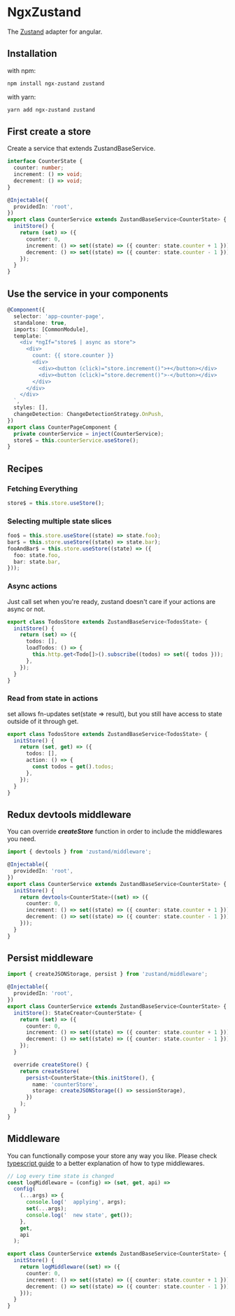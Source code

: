 # NgxZustand

The [Zustand](https://github.com/pmndrs/zustand) adapter for angular.

## Installation

with npm:

```sh
npm install ngx-zustand zustand
```

with yarn:

```sh
yarn add ngx-zustand zustand
```

## First create a store

Create a service that extends ZustandBaseService.

```ts
interface CounterState {
  counter: number;
  increment: () => void;
  decrement: () => void;
}

@Injectable({
  providedIn: 'root',
})
export class CounterService extends ZustandBaseService<CounterState> {
  initStore() {
    return (set) => ({
      counter: 0,
      increment: () => set((state) => ({ counter: state.counter + 1 })),
      decrement: () => set((state) => ({ counter: state.counter - 1 })),
    });
  }
}
```

## Use the service in your components

```ts
@Component({
  selector: 'app-counter-page',
  standalone: true,
  imports: [CommonModule],
  template: `
    <div *ngIf="store$ | async as store">
      <div>
        count: {{ store.counter }}
        <div>
          <div><button (click)="store.increment()">+</button></div>
          <div><button (click)="store.decrement()">-</button></div>
        </div>
      </div>
    </div>
  `,
  styles: [],
  changeDetection: ChangeDetectionStrategy.OnPush,
})
export class CounterPageComponent {
  private counterService = inject(CounterService);
  store$ = this.counterService.useStore();
}
```

## Recipes

### Fetching Everything

```ts
store$ = this.store.useStore();
```

### Selecting multiple state slices

```ts
foo$ = this.store.useStore((state) => state.foo);
bar$ = this.store.useStore((state) => state.bar);
fooAndBar$ = this.store.useStore((state) => ({
  foo: state.foo,
  bar: state.bar,
}));
```

### Async actions

Just call set when you're ready, zustand doesn't care if your actions are async or not.

```ts
export class TodosStore extends ZustandBaseService<TodosState> {
  initStore() {
    return (set) => ({
      todos: [],
      loadTodos: () => {
        this.http.get<Todo[]>().subscribe((todos) => set({ todos }));
      },
    });
  }
}
```

### Read from state in actions

set allows fn-updates set(state => result), but you still have access to state outside of it through get.

```ts
export class TodosStore extends ZustandBaseService<TodosState> {
  initStore() {
    return (set, get) => ({
      todos: [],
      action: () => {
        const todos = get().todos;
      },
    });
  }
}
```

## Redux devtools middleware

You can override **_createStore_** function in order to include the middlewares you need.

```ts
import { devtools } from 'zustand/middleware';

@Injectable({
  providedIn: 'root',
})
export class CounterService extends ZustandBaseService<CounterState> {
  initStore() {
    return devtools<CounterState>((set) => ({
      counter: 0,
      increment: () => set((state) => ({ counter: state.counter + 1 })),
      decrement: () => set((state) => ({ counter: state.counter - 1 })),
    }));
  }
}
```

## Persist middleware

```ts
import { createJSONStorage, persist } from 'zustand/middleware';

@Injectable({
  providedIn: 'root',
})
export class CounterService extends ZustandBaseService<CounterState> {
  initStore(): StateCreator<CounterState> {
    return (set) => ({
      counter: 0,
      increment: () => set((state) => ({ counter: state.counter + 1 })),
      decrement: () => set((state) => ({ counter: state.counter - 1 })),
    });
  }

  override createStore() {
    return createStore(
      persist<CounterState>(this.initStore(), {
        name: 'counterStore',
        storage: createJSONStorage(() => sessionStorage),
      })
    );
  }
}
```

## Middleware

You can functionally compose your store any way you like. Please check [typescript guide](https://github.com/pmndrs/zustand/blob/main/docs/guides/typescript.md) to a better explanation of how to type middlewares.

```ts
// Log every time state is changed
const logMiddleware = (config) => (set, get, api) =>
  config(
    (...args) => {
      console.log('  applying', args);
      set(...args);
      console.log('  new state', get());
    },
    get,
    api
  );

export class CounterService extends ZustandBaseService<CounterState> {
  initStore() {
    return logMiddleware((set) => ({
      counter: 0,
      increment: () => set((state) => ({ counter: state.counter + 1 })),
      decrement: () => set((state) => ({ counter: state.counter - 1 })),
    }));
  }
}
```
